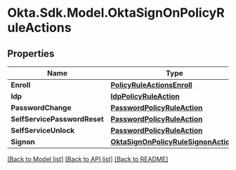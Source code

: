 # Okta.Sdk.Model.OktaSignOnPolicyRuleActions

## Properties

Name | Type | Description | Notes
------------ | ------------- | ------------- | -------------
**Enroll** | [**PolicyRuleActionsEnroll**](PolicyRuleActionsEnroll.md) |  | [optional] 
**Idp** | [**IdpPolicyRuleAction**](IdpPolicyRuleAction.md) |  | [optional] 
**PasswordChange** | [**PasswordPolicyRuleAction**](PasswordPolicyRuleAction.md) |  | [optional] 
**SelfServicePasswordReset** | [**PasswordPolicyRuleAction**](PasswordPolicyRuleAction.md) |  | [optional] 
**SelfServiceUnlock** | [**PasswordPolicyRuleAction**](PasswordPolicyRuleAction.md) |  | [optional] 
**Signon** | [**OktaSignOnPolicyRuleSignonActions**](OktaSignOnPolicyRuleSignonActions.md) |  | [optional] 

[[Back to Model list]](../README.md#documentation-for-models) [[Back to API list]](../README.md#documentation-for-api-endpoints) [[Back to README]](../README.md)

